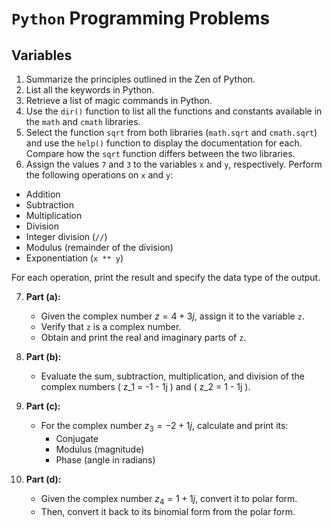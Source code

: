 # `Python` Programming Problems

## Variables

1. Summarize the principles outlined in the Zen of Python.
2. List all the keywords in Python.
3. Retrieve a list of magic commands in Python.
4. Use the `dir()` function to list all the functions and constants available in the `math` and `cmath` libraries.
5. Select the function `sqrt` from both libraries (`math.sqrt` and `cmath.sqrt`) and use the `help()` function to display the documentation for each. Compare how the `sqrt` function differs between the two libraries.
6. Assign the values `7` and `3` to the variables `x` and `y`, respectively. Perform the following operations on `x` and `y`: 
  - Addition
  - Subtraction
  - Multiplication
  - Division
  - Integer division (`//`)
  - Modulus (remainder of the division)
  - Exponentiation (`x ** y`)

For each operation, print the result and specify the data type of the output.

7. **Part (a):**
   - Given the complex number $z = 4 + 3j$, assign it to the variable `z`.
   - Verify that `z` is a complex number.
   - Obtain and print the real and imaginary parts of `z`.

2. **Part (b):**
   - Evaluate the sum, subtraction, multiplication, and division of the complex numbers \( z_1 = -1 - 1j \) and \( z_2 = 1 - 1j \).

3. **Part (c):**
   - For the complex number $z_3 = -2 + 1j$, calculate and print its:
     - Conjugate
     - Modulus (magnitude)
     - Phase (angle in radians)

4. **Part (d):**
   - Given the complex number $z_4 = 1 + 1j$, convert it to polar form.
   - Then, convert it back to its binomial form from the polar form.

